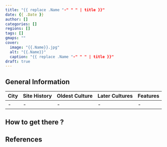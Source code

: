 ```yaml
---
title: "{{ replace .Name "-" " " | title }}"
date: {{ .Date }}
author: []
categories: []
regions: []
tags: []
gmaps: ""
cover:
  image: "{{.Name}}.jpg"
  alt: "{{.Name}}"
  caption: "{{ replace .Name "-" " " | title }}"
draft: true
---
```


## General Information

| City | Site History | Oldest Culture | Later Cultures | Features |
| ---  | ---          | ---            | ---            | ---      |
| -    | -            | -              | -              | -        |

## How to get there ?

## References

